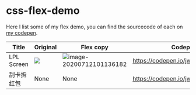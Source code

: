 # css-flex-demo

Here I list some of my flex demo, you can find the sourcecode of each on [my codepen](https://codepen.io/jwenjian).


| Title      | Original                                               | Flex copy                                                    | Codepen link                            |
| ---------- | ------------------------------------------------------ | ------------------------------------------------------------ | --------------------------------------- |
| LPL Screen | ![](https://i.loli.net/2020/07/12/HlUqGrv7mXoKPf4.png) | ![image-20200712101136182](https://i.loli.net/2020/07/12/YdSsLADIna6wXpN.png) | https://codepen.io/jwenjian/pen/BajVJZK |
| 刮卡拆红包 | None                                                   | None                                                         | https://codepen.io/jwenjian/pen/zYKpLpX |
